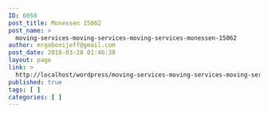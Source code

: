 ```yaml
---
ID: 6058
post_title: Monessen 15062
post_name: >
  moving-services-moving-services-moving-services-monessen-15062
author: mrgabonijeff@gmail.com
post_date: 2018-03-28 01:46:38
layout: page
link: >
  http://localhost/wordpress/moving-services-moving-services-moving-services-monessen-15062/
published: true
tags: [ ]
categories: [ ]
---
```


